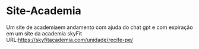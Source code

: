 # Site-Academia
Um site de academiaem andamento com ajuda do chat gpt e com expiração em um site da academia skyFit URL:https://skyfitacademia.com/unidade/recife-pe/
